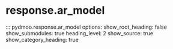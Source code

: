 # response.ar_model

::: pydmoo.response.ar_model
    options:
      show_root_heading: false
      show_submodules: true
      heading_level: 2
      show_source: true
      show_category_heading: true
